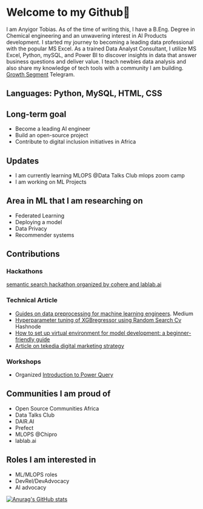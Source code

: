 # Welcome to my Github👋

I am Anyigor Tobias. As of the time of writing this, I have a B.Eng. Degree in Chemical engineering and an unwavering interest in AI Products development. I started my journey to becoming a leading data professional with the popular MS Excel. As a trained Data Analyst Consultant, I utilize MS Excel, Python, mySQL, and Power BI to discover insights in data that answer business questions and deliver value. I teach newbies data analysis and also share my knowledge of tech tools with a community I am building. [Growth Segment](https://t.me/growthsegmentx) Telegram.



## Languages: Python, MySQL, HTML, CSS

## Long-term goal
* Become a leading AI engineer
* Build an open-source project
* Contribute to digital inclusion initiatives in Africa

## Updates
* I am currently learning MLOPS @Data Talks Club mlops zoom camp
* I am working on ML Projects

## Area in ML that I am researching on

* Federated Learning
* Deploying a model
* Data Privacy
* Recommender systems

## Contributions
### Hackathons
[semantic search hackathon organized by cohere and lablab.ai](https://github.com/FloweryScythe13/lablab-semantic-search-hackathon-embeddings)

### Technical Article
* [Guides on data preprocessing for machine learning engineers](https://medium.com/@anuelsontobby/guides-on-data-preprocessing-for-machine-learning-engineers-db2c26de8a1). Medium
* [Hyperparameter tuning of XGBregressor using Random Search Cv](https://tobai.hashnode.dev/hyperparameter-tuning-of-xgbregressor-model-using-randomized-search) Hashnode
* [How to set up virtual environment for model development: a beginner-friendly guide](https://medium.com/@anuelsontobby/how-to-set-up-virtual-environments-for-model-development-a-beginner-friendly-guide-cab6ecd6a8b3)
* [Article on tekedia digital marketing strategy](https://medium.com/@anuelsontobby/scale-your-business-in-2023-using-tekedias-winning-digital-strategy-8faa0ec3c001)

### Workshops
* Organized [Introduction to Power Query](https://web.facebook.com/anuelson.tobias/posts/pfbid02q7w9238SxCGpWzG4Eir2fCaBuVpEByZpjF66jNn4ATjXxxRoA8nCotkugvHn7kcBl)

## Communities I am proud of
* Open Source Communities Africa
* Data Talks Club
* DAIR.AI
* Prefect
* MLOPS @Chipro
* lablab.ai

## Roles I am interested in

* ML/MLOPS roles
* DevRel/DevAdvocacy
* AI advocacy





[![Anurag's GitHub stats](https://github-readme-stats.vercel.app/api?username=anyigortobias)](https://github.com/anuraghazra/github-readme-stats)
